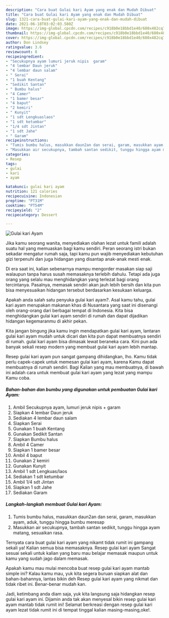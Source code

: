 ```yaml
---
description: "Cara buat Gulai kari Ayam yang enak dan Mudah Dibuat"
title: "Cara buat Gulai kari Ayam yang enak dan Mudah Dibuat"
slug: 1321-cara-buat-gulai-kari-ayam-yang-enak-dan-mudah-dibuat
date: 2021-06-18T03:02:03.580Z
image: https://img-global.cpcdn.com/recipes/c918b0e18bbd1e40/680x482cq70/gulai-kari-ayam-foto-resep-utama.jpg
thumbnail: https://img-global.cpcdn.com/recipes/c918b0e18bbd1e40/680x482cq70/gulai-kari-ayam-foto-resep-utama.jpg
cover: https://img-global.cpcdn.com/recipes/c918b0e18bbd1e40/680x482cq70/gulai-kari-ayam-foto-resep-utama.jpg
author: Don Lindsey
ratingvalue: 3.6
reviewcount: 8
recipeingredient:
- "Secukupnya ayam lumuri jeruk nipis  garam"
- "4 lembar Daun jeruk"
- "4 lembar daun salam"
- " Serai"
- "1 buah Kentang"
- "Sedikit Santan"
- " Bumbu halus"
- "4 Camer"
- "1 bamer besar"
- "4 baput"
- "2 kemiri"
- " Kunyit"
- "1 sdt Lengkuaslaos"
- "1 sdt ketumbar"
- "1/4 sdt Jintan"
- "1 sdt Jahe"
- " Garam"
recipeinstructions:
- "Tumis bumbu halus, masukkan daun2an dan serai, garam, masukkan ayam, aduk, tunggu hingga bumbu meresap"
- "Masukkan air secukupnya, tambah santan sedikit, tunggu hingga ayam matang, sesuaikan rasa."
categories:
- Resep
tags:
- gulai
- kari
- ayam

katakunci: gulai kari ayam 
nutrition: 121 calories
recipecuisine: Indonesian
preptime: "PT31M"
cooktime: "PT54M"
recipeyield: "2"
recipecategory: Dessert

---
```



![Gulai kari Ayam](https://img-global.cpcdn.com/recipes/c918b0e18bbd1e40/680x482cq70/gulai-kari-ayam-foto-resep-utama.jpg)

Jika kamu seorang wanita, menyediakan olahan lezat untuk famili adalah suatu hal yang memuaskan bagi kamu sendiri. Peran seorang istri bukan sekadar mengatur rumah saja, tapi kamu pun wajib menyediakan kebutuhan gizi terpenuhi dan juga hidangan yang disantap anak-anak mesti enak.

Di era  saat ini, kalian sebenarnya mampu mengorder masakan siap saji walaupun tanpa harus susah memasaknya terlebih dahulu. Tetapi ada juga orang yang selalu mau menghidangkan yang terlezat bagi orang tercintanya. Pasalnya, memasak sendiri akan jauh lebih bersih dan kita pun bisa menyesuaikan hidangan tersebut berdasarkan kesukaan keluarga. 



Apakah anda salah satu penyuka gulai kari ayam?. Asal kamu tahu, gulai kari ayam merupakan makanan khas di Nusantara yang saat ini disenangi oleh orang-orang dari berbagai tempat di Indonesia. Kita bisa menghidangkan gulai kari ayam sendiri di rumah dan dapat dijadikan hidangan kegemaranmu di akhir pekan.

Kita jangan bingung jika kamu ingin mendapatkan gulai kari ayam, lantaran gulai kari ayam mudah untuk dicari dan kita pun dapat membuatnya sendiri di rumah. gulai kari ayam bisa dimasak lewat beraneka cara. Kini pun ada banyak sekali resep modern yang membuat gulai kari ayam lebih mantap.

Resep gulai kari ayam pun sangat gampang dihidangkan, lho. Kamu tidak perlu capek-capek untuk memesan gulai kari ayam, karena Kamu dapat membuatnya di rumah sendiri. Bagi Kalian yang mau membuatnya, di bawah ini adalah cara untuk membuat gulai kari ayam yang lezat yang mampu Kamu coba.

<!--inarticleads1-->

##### Bahan-bahan dan bumbu yang digunakan untuk pembuatan Gulai kari Ayam:

1. Ambil Secukupnya ayam, lumuri jeruk nipis + garam
1. Siapkan 4 lembar Daun jeruk
1. Sediakan 4 lembar daun salam
1. Siapkan  Serai
1. Gunakan 1 buah Kentang
1. Gunakan Sedikit Santan
1. Siapkan  Bumbu halus
1. Ambil 4 Camer
1. Siapkan 1 bamer besar
1. Ambil 4 baput
1. Gunakan 2 kemiri
1. Gunakan  Kunyit
1. Ambil 1 sdt Lengkuas/laos
1. Sediakan 1 sdt ketumbar
1. Ambil 1/4 sdt Jintan
1. Siapkan 1 sdt Jahe
1. Sediakan  Garam




<!--inarticleads2-->

##### Langkah-langkah membuat Gulai kari Ayam:

1. Tumis bumbu halus, masukkan daun2an dan serai, garam, masukkan ayam, aduk, tunggu hingga bumbu meresap
1. Masukkan air secukupnya, tambah santan sedikit, tunggu hingga ayam matang, sesuaikan rasa.




Ternyata cara buat gulai kari ayam yang nikamt tidak rumit ini gampang sekali ya! Kalian semua bisa memasaknya. Resep gulai kari ayam Sangat sesuai sekali untuk kalian yang baru mau belajar memasak maupun untuk kamu yang sudah jago dalam memasak.

Apakah kamu mau mulai mencoba buat resep gulai kari ayam mantab simple ini? Kalau kamu mau, yuk kita segera buruan siapkan alat dan bahan-bahannya, lantas bikin deh Resep gulai kari ayam yang nikmat dan tidak ribet ini. Benar-benar mudah kan. 

Jadi, ketimbang anda diam saja, yuk kita langsung saja hidangkan resep gulai kari ayam ini. Dijamin anda tak akan menyesal bikin resep gulai kari ayam mantab tidak rumit ini! Selamat berkreasi dengan resep gulai kari ayam lezat tidak rumit ini di tempat tinggal kalian masing-masing,oke!.

